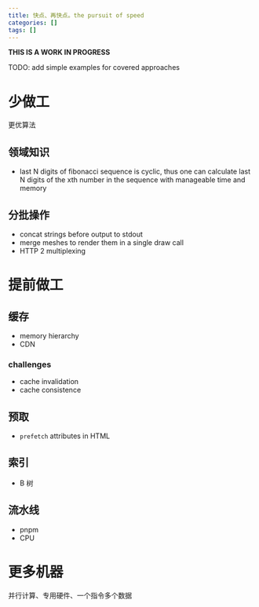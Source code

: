 ```yaml
---
title: 快点、再快点。the pursuit of speed
categories: []
tags: []
---
```


**THIS IS A WORK IN PROGRESS**

TODO: add simple examples for covered approaches

# 少做工

更优算法

## 领域知识

- last N digits of fibonacci sequence is cyclic, thus one can calculate last N digits of the xth number in the sequence with manageable time and memory

## 分批操作

- concat strings before output to stdout
- merge meshes to render them in a single draw call
- HTTP 2 multiplexing

# 提前做工

## 缓存

- memory hierarchy
- CDN

### challenges

- cache invalidation
- cache consistence

## 预取

- `prefetch` attributes in HTML

## 索引

- B 树

## 流水线

- pnpm
- CPU

# 更多机器

并行计算、专用硬件、一个指令多个数据
